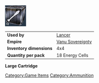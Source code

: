 ![](/images/Lancercartridge.jpg "Lancercartridge.jpg")

|                          |                                                  |
| ------------------------ | ------------------------------------------------ |
| **Used by**              | [Lancer](/Lancer "wikilink")                     |
| **Empire**               | [Vanu Sovereignty](/Vanu_Sovereignty "wikilink") |
| **Inventory dimensions** | 4x4                                              |
| **Quantity per pack**    | 18 Energy Cells                                  |

**Large Cartridge**

[Category:Game Items](/Category:Game_Items "wikilink")
[Category:Ammunition](/Category:Ammunition "wikilink")
